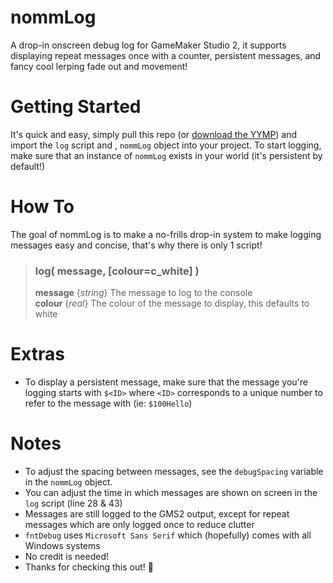 # nommLog
A drop-in onscreen debug log for GameMaker Studio 2, it supports displaying repeat messages once with a counter, persistent messages, and fancy cool lerping fade out and movement!

# Getting Started
It's quick and easy, simply pull this repo (or [download the YYMP](https://github.com/nommiin/nommLog/releases/download/1.0.0/nommLog.yymp)) and import the `log` script and , `nommLog` object into your project. To start logging, make sure that an instance of `nommLog` exists in your world (it's persistent by default!)

# How To
The goal of nommLog is to make a no-frills drop-in system to make logging messages easy and concise, that's why there is only 1 script!

> ### log( message, [colour=c_white] )
> **message** {*string*} The message to log to the console<br>
> **colour** {*real*} The colour of the message to display, this defaults to white

# Extras
- To display a persistent message, make sure that the message you're logging starts with `$<ID>` where `<ID>` corresponds to a unique number to refer to the message with (ie: `$100Hello`)

# Notes
- To adjust the spacing between messages, see the `debugSpacing` variable in the `nommLog` object.
- You can adjust the time in which messages are shown on screen in the `log` script (line 28 & 43)
- Messages are still logged to the GMS2 output, except for repeat messages which are only logged once to reduce clutter
- `fntDebug` uses `Microsoft Sans Serif` which (hopefully) comes with all Windows systems
- No credit is needed!
- Thanks for checking this out! :yellow_heart:
